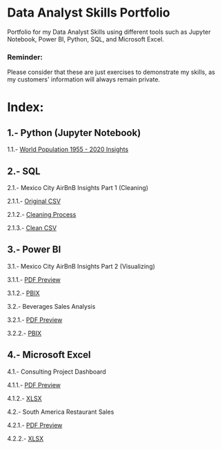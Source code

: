 # Data Analyst Skills Portfolio
Portfolio for my Data Analyst Skills using different tools such as Jupyter Notebook, Power BI, Python, SQL, and Microsoft Excel.

### Reminder:
Please consider that these are just exercises to demonstrate my skills, as my customers' information will always remain private.


# Index:

## 1.- Python (Jupyter Notebook)

1.1.- [World Population 1955 - 2020 Insights](https://github.com/jolverac/Data-Analyst-Portfolio/blob/main/World_Population_1955-2020_Insights.ipynb)    
    
## 2.- SQL

2.1.- Mexico City AirBnB Insights Part 1 (Cleaning)

2.1.1.- [Original CSV](https://github.com/jolverac/Data-Analyst-Portfolio/blob/main/AirBnB_MexicoCity_Original.csv)

2.1.2.- [Cleaning Process](https://github.com/jolverac/Data-Analyst-Portfolio/blob/main/AirBnB_MexicoCity_Cleaning.sql)

2.1.3.- [Clean CSV](https://github.com/jolverac/Data-Analyst-Portfolio/blob/main/AirBnB_MexicoCity_Clean.csv)

## 3.- Power BI

3.1.- Mexico City AirBnB Insights Part 2 (Visualizing)

3.1.1.- [PDF Preview](https://github.com/jolverac/Data-Analyst-Portfolio/blob/main/AirBnB_MexicoCity.pdf)
        
3.1.2.- [PBIX](https://github.com/jolverac/Data-Analyst-Portfolio/blob/main/AirBnB_MexicoCity.pbix)

3.2.- Beverages Sales Analysis

3.2.1.- [PDF Preview](https://github.com/jolverac/Data-Analyst-Portfolio/blob/main/Beverages_Sales_Analysis.pdf)
        
3.2.2.- [PBIX](https://github.com/jolverac/Data-Analyst-Portfolio/blob/main/Beverages_Sales_Analysis.pbix)

## 4.- Microsoft Excel

4.1.- Consulting Project Dashboard

4.1.1.- [PDF Preview](https://github.com/jolverac/Data-Analyst-Portfolio/blob/main/Consulting_Project_%20Dashboard.pdf)
        
4.1.2.- [XLSX](https://github.com/jolverac/Data-Analyst-Portfolio/blob/main/Consulting_Project_%20Dashboard.xlsx)

4.2.- South America Restaurant Sales 

4.2.1.- [PDF Preview](https://github.com/jolverac/Data-Analyst-Portfolio/blob/main/SouthAmerica_Restaurant_Sales.pdf)
        
4.2.2.- [XLSX](https://github.com/jolverac/Data-Analyst-Portfolio/blob/main/SouthAmerica_Restaurant_Sales.xlsx)

